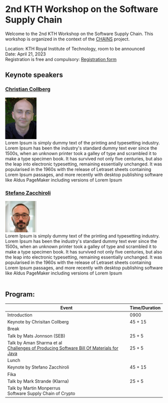 # 2nd KTH Workshop on the Software Supply Chain

Welcome to the 2nd KTH Workshop on the Software Supply Chain. This workshop is organized in the context of the [CHAINS](https://chains.proj.kth.se/) project.


Location: KTH Royal Institute of Technology, room to be announced  
Date: April 21, 2023  
Registration is free and compulsory: [Registration form](https://www.kth.se/form/641b0b4cba29878959f79037)

## Keynote speakers

### [Christian Collberg](http://collberg.cs.arizona.edu/)

<img src="workshop_2_assets/christian_collberg.jpg" alt="christian collberg" width=100px />
<div>
Lorem Ipsum is simply dummy text of the printing and typesetting industry. Lorem Ipsum has been the industry's standard dummy text ever since the 1500s, when an unknown printer took a galley of type and scrambled it to make a type specimen book. It has survived not only five centuries, but also the leap into electronic typesetting, remaining essentially unchanged. It was popularised in the 1960s with the release of Letraset sheets containing Lorem Ipsum passages, and more recently with desktop publishing software like Aldus PageMaker including versions of Lorem Ipsum
</div>

### [Stefano Zacchiroli](https://upsilon.cc/~zack/)

<img src="workshop_2_assets/stefano_zacchiroli.jpg" alt="stefano zacchiroli" width=100px />
<div>
Lorem Ipsum is simply dummy text of the printing and typesetting industry. Lorem Ipsum has been the industry's standard dummy text ever since the 1500s, when an unknown printer took a galley of type and scrambled it to make a type specimen book. It has survived not only five centuries, but also the leap into electronic typesetting, remaining essentially unchanged. It was popularised in the 1960s with the release of Letraset sheets containing Lorem Ipsum passages, and more recently with desktop publishing software like Aldus PageMaker including versions of Lorem Ipsum
</div>

<br>

## Program:

<table class="tg">
<thead>
  <tr>
    <th class="tg-c3ow">Event</th>
    <th class="tg-c3ow">Time/Duration</th>
  </tr>
</thead>
<tbody>
  <tr>
    <td class="tg-c3ow">Introduction</td>
    <td class="tg-c3ow">0900</td>
  </tr>
  <tr>
    <td class="tg-c3ow">Keynote by Chrisitan Collberg</td>
    <td class="tg-c3ow">45 + 15</td>
  </tr>
  <tr>
    <td class="tg-c3ow tg-span-column" colspan="2">Break</td>
  </tr>
  <tr>
    <td class="tg-c3ow">Talk by Mats Jonnson (SEB)</td>
    <td class="tg-c3ow">25 + 5</td>
  </tr>
  <tr>
    <td class="tg-c3ow">
        Talk by Aman Sharma et al
        <br>
        <a href="https://arxiv.org/abs/2303.1110">Challenges of Producing Software Bill Of Materials for Java</a>
    </td>
    <td class="tg-c3ow">25 + 5</td>
  </tr>
  <tr>
    <td class="tg-c3ow tg-span-column" colspan="2">Lunch</td>
  </tr>
  <tr>
    <td class="tg-c3ow">Keynote by Stefano Zacchiroli</td>
    <td class="tg-c3ow">45 + 15</td>
  </tr>
  <tr>
    <td class="tg-c3ow tg-span-column" colspan="2">Fika</td>
  </tr>
  <tr>
    <td class="tg-c3ow">Talk by Mark Strande (Klarna)</td>
    <td class="tg-c3ow">25 + 5</td>
  </tr>
  <tr>
    <td class="tg-c3ow">
        Talk by Martin Monperrus
        <br />
        Software Supply Chain of Crypto
    </td>
    <td class="tg-c3ow"></td>
  </tr>
</tbody>
</table>
